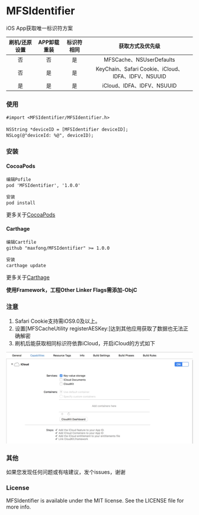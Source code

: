 # MFSIdentifier
iOS App获取唯一标识符方案

| 刷机/还原设置  | APP卸载重装  | 标识符相同 | 获取方式及优先级 | 
| :---: | :------: | :-------------: | :----: |
| 否  |  否  |  是 |   MFSCache、NSUserDefaults  |
| 否  |  是  |  是 |   KeyChain、Safari Cookie、iCloud、IDFA、IDFV、NSUUID |
| 是  | 是   |  是 |   iCloud、IDFA、IDFV、NSUUID |

### 使用  

```
#import <MFSIdentifier/MFSIdentifier.h>

NSString *deviceID = [MFSIdentifier deviceID];
NSLog(@"deviceId: %@", deviceID);
```

### 安装  

#### CocoaPods

```
编辑Pofile
pod 'MFSIdentifier', '1.0.0'
```

```
安装
pod install
```

更多关于[CocoaPods](https://cocoapods.org/)

#### Carthage
```
编辑Cartfile
github "maxfong/MFSIdentifier" >= 1.0.0
```

```
安装
carthage update
```

更多关于[Carthage](https://github.com/Carthage/Carthage)

**使用Framework，工程Other Linker Flags需添加-ObjC**

### 注意
1. Safari Cookie支持需iOS9.0及以上。
2. 设置[MFSCacheUtility registerAESKey:]达到其他应用获取了数据也无法正确解密  
3. 刷机后能获取相同标识符依靠iCloud，开启iCloud的方式如下
 
 ![iCloud Setting](Assets/settingicloud.png)
 
### 其他
如果您发现任何问题或有啥建议，发个issues，谢谢

### License
MFSIdentifier is available under the MIT license. See the LICENSE file for more info.

